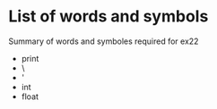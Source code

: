 # List of words and symbols
Summary of words and symboles required for ex22

* print
* \\
* \'
* int
* float

